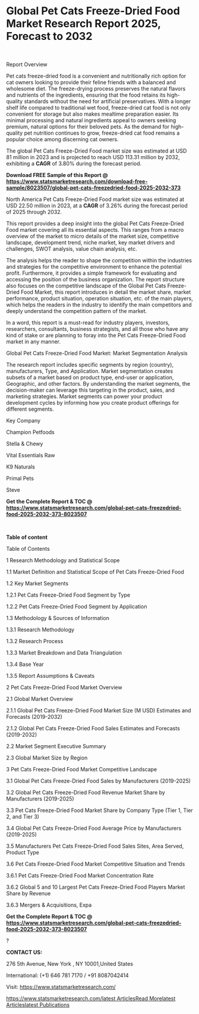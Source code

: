 <h1>Global Pet Cats Freeze-Dried Food Market Research Report 2025, Forecast to 2032</h1><br/><p>Report Overview</p>
 
 
 
 <p>Pet cats freeze-dried food is a convenient and nutritionally rich option for cat owners looking to provide their feline friends with a balanced and wholesome diet. The freeze-drying process preserves the natural flavors and nutrients of the ingredients, ensuring that the food retains its high-quality standards without the need for artificial preservatives. With a longer shelf life compared to traditional wet food, freeze-dried cat food is not only convenient for storage but also makes mealtime preparation easier. Its minimal processing and natural ingredients appeal to owners seeking premium, natural options for their beloved pets. As the demand for high-quality pet nutrition continues to grow, freeze-dried cat food remains a popular choice among discerning cat owners.</p>
 
 
 
 <p>The global Pet Cats Freeze-Dried Food market size was estimated at USD 81 million in 2023 and is projected to reach USD 113.31 million by 2032, exhibiting a <strong>CAGR</strong> of 3.80% during the forecast period.</p>
 
 
 
 <p><strong>Download FREE Sample of this Report @ <a href="https://www.statsmarketresearch.com/download-free-sample/8023507/global-pet-cats-freezedried-food-2025-2032-373">https://www.statsmarketresearch.com/download-free-sample/8023507/global-pet-cats-freezedried-food-2025-2032-373</a></strong></p>
 
 
 
 <p>North America Pet Cats Freeze-Dried Food market size was estimated at USD 22.50 million in 2023, at a <strong>CAGR</strong> of 3.26% during the forecast period of 2025 through 2032.</p>
 
 
 
 <p>This report provides a deep insight into the global Pet Cats Freeze-Dried Food market covering all its essential aspects. This ranges from a macro overview of the market to micro details of the market size, competitive landscape, development trend, niche market, key market drivers and challenges, SWOT analysis, value chain analysis, etc.</p>
 
 
 
 <p>The analysis helps the reader to shape the competition within the industries and strategies for the competitive environment to enhance the potential profit. Furthermore, it provides a simple framework for evaluating and accessing the position of the business organization. The report structure also focuses on the competitive landscape of the Global Pet Cats Freeze-Dried Food Market, this report introduces in detail the market share, market performance, product situation, operation situation, etc. of the main players, which helps the readers in the industry to identify the main competitors and deeply understand the competition pattern of the market.</p>
 
 
 
 <p>In a word, this report is a must-read for industry players, investors, researchers, consultants, business strategists, and all those who have any kind of stake or are planning to foray into the Pet Cats Freeze-Dried Food market in any manner.</p>
 
 
 
 <p>Global Pet Cats Freeze-Dried Food Market: Market Segmentation Analysis</p>
 
 
 
 <p>The research report includes specific segments by region (country), manufacturers, Type, and Application. Market segmentation creates subsets of a market based on product type, end-user or application, Geographic, and other factors. By understanding the market segments, the decision-maker can leverage this targeting in the product, sales, and marketing strategies. Market segments can power your product development cycles by informing how you create product offerings for different segments.</p>
 
 
 
 <p>Key Company</p>
 
 
 
 <p>Champion Petfoods</p>
 
 
 
 <p>Stella & Chewy</p>
 
 
 
 <p>Vital Essentials Raw</p>
 
 
 
 <p>K9 Naturals</p>
 
 
 
 <p>Primal Pets</p>
 
 
 
 <p>Steve</p>
 
 
 
 <div><b>Get the Complete Report & TOC @ <a href="https://www.statsmarketresearch.com/global-pet-cats-freezedried-food-2025-2032-373-8023507">https://www.statsmarketresearch.com/global-pet-cats-freezedried-food-2025-2032-373-8023507</a></b></div>
 
 
 
 <p><br />
 
 <b>Table of content</b></p>
 
 
 
 <p>Table of Contents<br />
 
 1 Research Methodology and Statistical Scope<br />
 
 1.1 Market Definition and Statistical Scope of Pet Cats Freeze-Dried Food<br />
 
 1.2 Key Market Segments<br />
 
 1.2.1 Pet Cats Freeze-Dried Food Segment by Type<br />
 
 1.2.2 Pet Cats Freeze-Dried Food Segment by Application<br />
 
 1.3 Methodology & Sources of Information<br />
 
 1.3.1 Research Methodology<br />
 
 1.3.2 Research Process<br />
 
 1.3.3 Market Breakdown and Data Triangulation<br />
 
 1.3.4 Base Year<br />
 
 1.3.5 Report Assumptions & Caveats<br />
 
 2 Pet Cats Freeze-Dried Food Market Overview<br />
 
 2.1 Global Market Overview<br />
 
 2.1.1 Global Pet Cats Freeze-Dried Food Market Size (M USD) Estimates and Forecasts (2019-2032)<br />
 
 2.1.2 Global Pet Cats Freeze-Dried Food Sales Estimates and Forecasts (2019-2032)<br />
 
 2.2 Market Segment Executive Summary<br />
 
 2.3 Global Market Size by Region<br />
 
 3 Pet Cats Freeze-Dried Food Market Competitive Landscape<br />
 
 3.1 Global Pet Cats Freeze-Dried Food Sales by Manufacturers (2019-2025)<br />
 
 3.2 Global Pet Cats Freeze-Dried Food Revenue Market Share by Manufacturers (2019-2025)<br />
 
 3.3 Pet Cats Freeze-Dried Food Market Share by Company Type (Tier 1, Tier 2, and Tier 3)<br />
 
 3.4 Global Pet Cats Freeze-Dried Food Average Price by Manufacturers (2019-2025)<br />
 
 3.5 Manufacturers Pet Cats Freeze-Dried Food Sales Sites, Area Served, Product Type<br />
 
 3.6 Pet Cats Freeze-Dried Food Market Competitive Situation and Trends<br />
 
 3.6.1 Pet Cats Freeze-Dried Food Market Concentration Rate<br />
 
 3.6.2 Global 5 and 10 Largest Pet Cats Freeze-Dried Food Players Market Share by Revenue<br />
 
 3.6.3 Mergers & Acquisitions, Expa</p>
 
 
 
 <div><b>Get the Complete Report & TOC @ <a href="https://www.statsmarketresearch.com/global-pet-cats-freezedried-food-2025-2032-373-8023507">https://www.statsmarketresearch.com/global-pet-cats-freezedried-food-2025-2032-373-8023507</a></b></div>
 
 
 
 <p>? </p>
 
 
 
 <p><b>CONTACT US:</b><br />
 
 276 5th Avenue, New York , NY 10001,United States<br />
 
 International: (+1) 646 781 7170 / +91 8087042414<br />
 
 Visit: <a href="https://www.statsmarketresearch.com/">https://www.statsmarketresearch.com/</a><br />
 
 <a href="https://gyeongbokgung.com">https://www.statsmarketresearch.com/</a><a href="https://hallyeomaritime.com">latest Articles</a><a href="https://jingwansa.com">Read More</a><a href="https://nguoiviet.jp/">latest Articles</a><a href="https://www.intelmarketresearch.com/">latest Publications</a></p>
